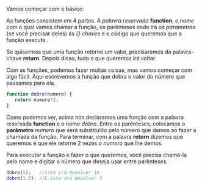 Vamos começar com o básico:

As funções consistem em 4 partes. A _palavra reservada_ **function**, o _nome_ com o qual vamos chamar a função, os parênteses onde irá os _parametros_  (se você precisar deles) as _{} chaves_ e o código que queremos que a função execute .

Se quisermos que uma função retorne um valor, precisaremos da palavra-chave **return**. Depois disso, tudo o que queremos irá voltar.

Com as funções, podemos fazer muitas coisas, mas vamos começar com algo fácil. Aqui escrevemos a função que dobra o valor do número que passamos para ela.

```javascript
function dobro(numero) {
   return numero*2;
}
```
Como podemos ver, acima nós declaramos uma função com a palavra reservada **function** e o nome _dobro_. Entre os parênteses, colocamos o **parâmetro** _numero_ que será substituído pelo número que damos ao fazer a chamada da função. Para terminar, com a palavra **return** dizemos que queremos é que ele retorne 2 vezes o _numero_ que lhe demos.

Para executar a função e fazer o que queremos, você precisa chamá-la pelo nome e digitar o número que deseja usar entre parênteses.

```javascript
dobro(5);   //Isto irá devolver 10
dobro(1.5); //E isto irá devolver 3
```
